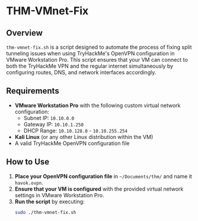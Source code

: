# THM-VMnet-Fix

## Overview

`thm-vmnet-fix.sh` is a script designed to automate the process of fixing split tunneling issues when using TryHackMe's OpenVPN configuration in VMware Workstation Pro. This script ensures that your VM can connect to both the TryHackMe VPN and the regular internet simultaneously by configuring routes, DNS, and network interfaces accordingly.

## Requirements

- **VMware Workstation Pro** with the following custom virtual network configuration:
  - Subnet IP: `10.10.0.0`
  - Gateway IP: `10.10.1.250`
  - DHCP Range: `10.10.128.0` - `10.10.255.254`
- **Kali Linux** (or any other Linux distribution within the VM)
- A valid TryHackMe OpenVPN configuration file

## How to Use

1. **Place your OpenVPN configuration file** in `~/Documents/thm/` and name it `havok.ovpn`.
2. **Ensure that your VM is configured** with the provided virtual network settings in VMware Workstation Pro.
3. **Run the script** by executing:
   ```bash
   sudo ./thm-vmnet-fix.sh
